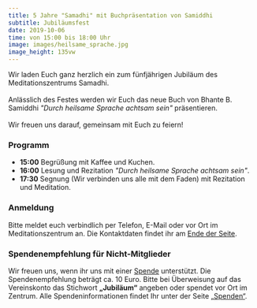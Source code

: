 ```yaml
---
title: 5 Jahre "Samadhi" mit Buchpräsentation von Samiddhi
subtitle: Jubiläumsfest
date: 2019-10-06
time: von 15:00 bis 18:00 Uhr
image: images/heilsame_sprache.jpg
image_height: 135vw
---
```

Wir laden Euch ganz herzlich ein zum fünfjährigen Jubiläum des Meditationszentrums Samadhi.<br>
<br>
Anlässlich des Festes werden wir Euch das neue Buch von Bhante B. Samiddhi *"Durch heilsame Sprache achtsam sein"* präsentieren.<br>
<br>
Wir freuen uns darauf, gemeinsam mit Euch zu feiern!

### Programm
- **15:00** Begrüßung mit Kaffee und Kuchen.
- **16:00** Lesung und Rezitation *"Durch heilsame Sprache achtsam sein"*.
- **17:30** Segnung (Wir verbinden uns alle mit dem Faden) mit Rezitation und Meditation.

### Anmeldung
Bitte meldet euch verbindlich per Telefon, E-Mail oder vor Ort im Meditationszentrum an.  Die Kontaktdaten findet ihr am [Ende der Seite](#footer).

### Spendenempfehlung für Nicht-Mitglieder
Wir freuen uns, wenn ihr uns mit einer [Spende](spenden.html) unterstützt.  Die Spendenempfehlung beträgt ca. 10 Euro. Bitte bei Überweisung auf das Vereinskonto das Stichwort **„Jubiläum“** angeben oder spendet vor Ort im Zentrum. Alle Spendeninformationen findet Ihr unter der Seite [„Spenden“](spenden.html).
